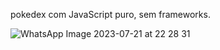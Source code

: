 pokedex com JavaScript puro, sem frameworks.

![WhatsApp Image 2023-07-21 at 22 28 31](https://github.com/B00rges/project-pokedex/assets/123204710/8a6c28c8-6f07-4fc2-abd9-aa5d772c5d41)
